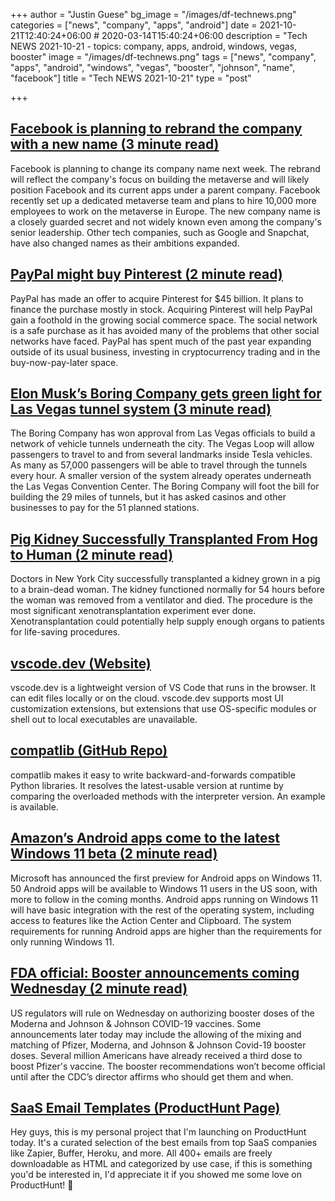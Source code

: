+++
author = "Justin Guese"
bg_image = "/images/df-technews.png"
categories = ["news", "company", "apps", "android"]
date = 2021-10-21T12:40:24+06:00 # 2020-03-14T15:40:24+06:00
description = "Tech NEWS 2021-10-21 - topics: company, apps, android, windows, vegas, booster"
image = "/images/df-technews.png"
tags = ["news", "company", "apps", "android", "windows", "vegas", "booster", "johnson", "name", "facebook"]
title = "Tech NEWS 2021-10-21"
type = "post"

+++

## [Facebook is planning to rebrand the company with a new name (3 minute read)](https://www.theverge.com/2021/10/19/22735612/facebook-change-company-name-metaverse)

Facebook is planning to change its company name next week. The rebrand will reflect the company's focus on building the metaverse and will likely position Facebook and its current apps under a parent company. Facebook recently set up a dedicated metaverse team and plans to hire 10,000 more employees to work on the metaverse in Europe. The new company name is a closely guarded secret and not widely known even among the company's senior leadership. Other tech companies, such as Google and Snapchat, have also changed names as their ambitions expanded.

## [PayPal might buy Pinterest (2 minute read)](https://www.engadget.com/paypal-pinterest-report-184534084.html)

PayPal has made an offer to acquire Pinterest for $45 billion. It plans to finance the purchase mostly in stock. Acquiring Pinterest will help PayPal gain a foothold in the growing social commerce space. The social network is a safe purchase as it has avoided many of the problems that other social networks have faced. PayPal has spent much of the past year expanding outside of its usual business, investing in cryptocurrency trading and in the buy-now-pay-later space.

## [Elon Musk’s Boring Company gets green light for Las Vegas tunnel system (3 minute read)](https://www.theverge.com/2021/10/20/22737228/elon-musk-boring-company-las-vegas-loop-strip)

The Boring Company has won approval from Las Vegas officials to build a network of vehicle tunnels underneath the city. The Vegas Loop will allow passengers to travel to and from several landmarks inside Tesla vehicles. As many as 57,000 passengers will be able to travel through the tunnels every hour. A smaller version of the system already operates underneath the Las Vegas Convention Center. The Boring Company will foot the bill for building the 29 miles of tunnels, but it has asked casinos and other businesses to pay for the 51 planned stations.

## [Pig Kidney Successfully Transplanted From Hog to Human (2 minute read)](https://www.vice.com/en/article/5dgm3k/pig-kidney-successfully-transplanted-from-hog-to-human)

Doctors in New York City successfully transplanted a kidney grown in a pig to a brain-dead woman. The kidney functioned normally for 54 hours before the woman was removed from a ventilator and died. The procedure is the most significant xenotransplantation experiment ever done. Xenotransplantation could potentially help supply enough organs to patients for life-saving procedures.

## [vscode.dev (Website)](https://vscode.dev/)

vscode.dev is a lightweight version of VS Code that runs in the browser. It can edit files locally or on the cloud. vscode.dev supports most UI customization extensions, but extensions that use OS-specific modules or shell out to local executables are unavailable.

## [compatlib (GitHub Repo)](https://github.com/ttymck/compatlib)

compatlib makes it easy to write backward-and-forwards compatible Python libraries. It resolves the latest-usable version at runtime by comparing the overloaded methods with the interpreter version. An example is available.

## [Amazon’s Android apps come to the latest Windows 11 beta (2 minute read)](https://arstechnica.com/gadgets/2021/10/amazons-android-apps-come-to-the-latest-windows-11-beta/)

Microsoft has announced the first preview for Android apps on Windows 11. 50 Android apps will be available to Windows 11 users in the US soon, with more to follow in the coming months. Android apps running on Windows 11 will have basic integration with the rest of the operating system, including access to features like the Action Center and Clipboard. The system requirements for running Android apps are higher than the requirements for only running Windows 11.

## [FDA official: Booster announcements coming Wednesday (2 minute read)](https://apnews.com/article/coronavirus-pandemic-science-business-health-coronavirus-vaccine-5ba0ada40600e590fc3ab38bba046a94)

US regulators will rule on Wednesday on authorizing booster doses of the Moderna and Johnson & Johnson COVID-19 vaccines. Some announcements later today may include the allowing of the mixing and matching of Pfizer, Moderna, and Johnson & Johnson Covid-19 booster doses. Several million Americans have already received a third dose to boost Pfizer's vaccine. The booster recommendations won’t become official until after the CDC’s director affirms who should get them and when.

## [SaaS Email Templates (ProductHunt Page)](https://www.producthunt.com/posts/saas-email-templates-2/1/0100017ca2541503-ce4fc46b-89e3-4e4c-b606-5270ad6b02ab-000000/ALhG7G5uJnS7jeqEoo94eZ4b-1SX_2gZ23_pA8XK5z4=220)

Hey guys, this is my personal project that I'm launching on ProductHunt today. It's a curated selection of the best emails from top SaaS companies like Zapier, Buffer, Heroku, and more. All 400+ emails are freely downloadable as HTML and categorized by use case, if this is something you'd be interested in, I'd appreciate it if you showed me some love on ProductHunt! 🙏

